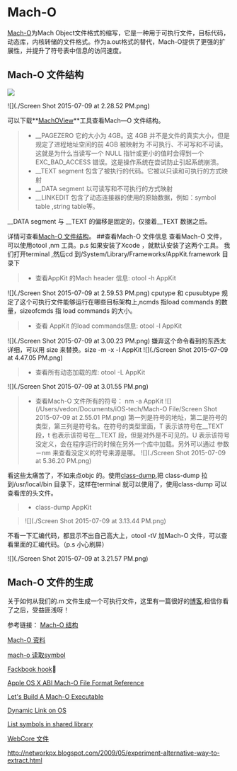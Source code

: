 # Mach-O

[Mach-O](https://zh.wikipedia.org/wiki/Mach-O)为Mach Object文件格式的缩写，它是一种用于可执行文件，目标代码，动态库，内核转储的文件格式。作为a.out格式的替代，Mach-O提供了更强的扩展性，并提升了符号表中信息的访问速度。

## Mach-O 文件结构
[![](./Mach-O.png)](http://www.cilinder.be/docs/next/NeXTStep/3.3/nd/DevTools/14_MachO/MachO.htmld/index.html)



![](./Screen Shot 2015-07-09 at 2.28.52 PM.png)

可以下载**[MachOView](https://github.com/gdbinit/MachOView)**工具查看Mach—O 文件结构。

> * __PAGEZERO 它的大小为 4GB。这 4GB 并不是文件的真实大小，但是规定了进程地址空间的前 4GB 被映射为 不可执行、不可写和不可读。这就是为什么当读写一个 NULL 指针或更小的值时会得到一个 EXC_BAD_ACCESS 错误。这是操作系统在尝试防止引起系统崩溃。
> * __TEXT segment 包含了被执行的代码。它被以只读和可执行的方式映射
> * __DATA segment 以可读写和不可执行的方式映射
> * __LINKEDIT 包含了动态连接器的使用的原始数据，例如：symbol table ,string table等。
> 
__DATA segment 与 __TEXT  的偏移是固定的，仅接着__TEXT 数据之后。

详情可查看[Mach-O 文件结构](https://developer.apple.com/library/mac/documentation/DeveloperTools/Conceptual/MachORuntime/index.html#//apple_ref/doc/uid/20001298-96661)。
##查看Mach-O 文件信息
查看Mach-O 文件，可以使用otool ,nm 工具。p.s 如果安装了Xcode ，就默认安装了这两个工具。
我们打开terminal ,然后cd 到/System/Library/Frameworks/AppKit.framework 目录下

> * 查看AppKit 的Mach header 信息: otool -h AppKit

![](./Screen Shot 2015-07-09 at 2.59.53 PM.png)
cputype 和 cpusubtype 规定了这个可执行文件能够运行在哪些目标架构上,ncmds 指load commands  的数量，sizeofcmds 指 load commands 的大小。

> * 查看 AppKit 的load commands信息: otool -l AppKit

![](./Screen Shot 2015-07-09 at 3.00.23 PM.png)
嫌弃这个命令看到的东西太详细，可以用 size  来替换。size -m -x -l AppKit
![](./Screen Shot 2015-07-09 at 4.47.05 PM.png)

> * 查看所有动态加载的库: otool -L AppKit

![](./Screen Shot 2015-07-09 at 3.01.55 PM.png)

> * 查看Mach-O 文件所有的符号：
nm -a AppKit
![](/Users/vedon/Documents/iOS-tech/Mach-O File/Screen Shot 2015-07-09 at 2.55.01 PM.png)
第一列是符号的地址，第二是符号的类型，第三列是符号名。在符号的类型里面，T 表示该符号在__TEXT 段，t 也表示该符号在__TEXT 段，但是对外是不可见的。U 表示该符号没定义，会在程序运行的时候在另外一个库中加载。另外可以通过 参数 －nm 来查看没定义的符号来源是哪。
![](./Screen Shot 2015-07-09 at 5.36.20 PM.png)


看这些太痛苦了，不如来点objc 的。使用[class-dump](https://github.com/nygard/class-dump),把 class-dump 拉到/usr/local/bin 目录下，这样在terminal 就可以使用了，使用class-dump 可以查看库的头文件。

> * class-dump AppKit

> ![](./Screen Shot 2015-07-09 at 3.13.44 PM.png)
> 
不看一下汇编代码，都显示不出自己高大上，otool -tV  加Mach-O 文件，可以查看里面的汇编代码。（p.s  小心刷屏）

![](./Screen Shot 2015-07-09 at 3.21.57 PM.png)

## Mach-O 文件的生成
关于如何从我们的.m 文件生成一个可执行文件，这里有一篇很好的[博客](http://www.objc.io/issues/6-build-tools/mach-o-executables/),相信你看了之后，受益匪浅呀！


参考链接：
[Mach-O 结构](http://www.cilinder.be/docs/next/NeXTStep/3.3/nd/DevTools/14_MachO/MachO.htmld/index.html)

[Mach-O 资料](https://github.com/bx/machO-tools)

[mach-o 读取symbol](http://ho.ax/tag/mach-o/)

[Fackbook hook](https://github.com/facebook/fishhook)

[Apple OS X ABI Mach-O File Format Reference](https://developer.apple.com/library/mac/documentation/DeveloperTools/Conceptual/MachORuntime/index.html#//apple_ref/doc/uid/20001298-96661)

[Let's Build A Mach-O Executable](https://mikeash.com/pyblog/friday-qa-2012-11-30-lets-build-a-mach-o-executable.html)

[Dynamic Link on OS](https://mikeash.com/pyblog/friday-qa-2012-11-09-dyld-dynamic-linking-on-os-x.html)

[List symbols in shared library](https://github.com/clear-code/list-symbols-in-shared-library/blob/master/list-mach-o-32-public-function-names.c)

[WebCore 文件](http://www.opensource.apple.com/source/WebCore/WebCore-955.66/history/PageCache.cpp?txt)

http://networkpx.blogspot.com/2009/05/experiment-alternative-way-to-extract.html
